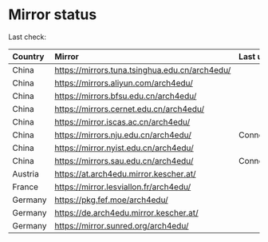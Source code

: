 <script src="./time.js"></script>
# Mirror status
Last check: <script type="text/javascript">localize(1743456152.6623735);</script>

|Country|Mirror|Last update|
|:------|:-----|:----------|
|China|https://mirrors.tuna.tsinghua.edu.cn/arch4edu/|<script type="text/javascript">localize(1743403756);</script>|
|China|https://mirrors.aliyun.com/arch4edu/|<script type="text/javascript">localize(1743403756);</script>|
|China|https://mirrors.bfsu.edu.cn/arch4edu/|<script type="text/javascript">localize(1743403756);</script>|
|China|https://mirrors.cernet.edu.cn/arch4edu/|<script type="text/javascript">localize(1743403756);</script>|
|China|https://mirror.iscas.ac.cn/arch4edu/|<script type="text/javascript">localize(1743446597);</script>|
|China|https://mirrors.nju.edu.cn/arch4edu/|ConnectionError|
|China|https://mirror.nyist.edu.cn/arch4edu/|<script type="text/javascript">localize(1743403756);</script>|
|China|https://mirrors.sau.edu.cn/arch4edu/|ConnectionError|
|Austria|https://at.arch4edu.mirror.kescher.at/|<script type="text/javascript">localize(1743403756);</script>|
|France|https://mirror.lesviallon.fr/arch4edu/|<script type="text/javascript">localize(1743446597);</script>|
|Germany|https://pkg.fef.moe/arch4edu/|<script type="text/javascript">localize(1743403756);</script>|
|Germany|https://de.arch4edu.mirror.kescher.at/|<script type="text/javascript">localize(1743403756);</script>|
|Germany|https://mirror.sunred.org/arch4edu/|<script type="text/javascript">localize(1743403756);</script>|

<script src="./tablefilter/tablefilter.js"></script>
<script src="./table.js"></script>